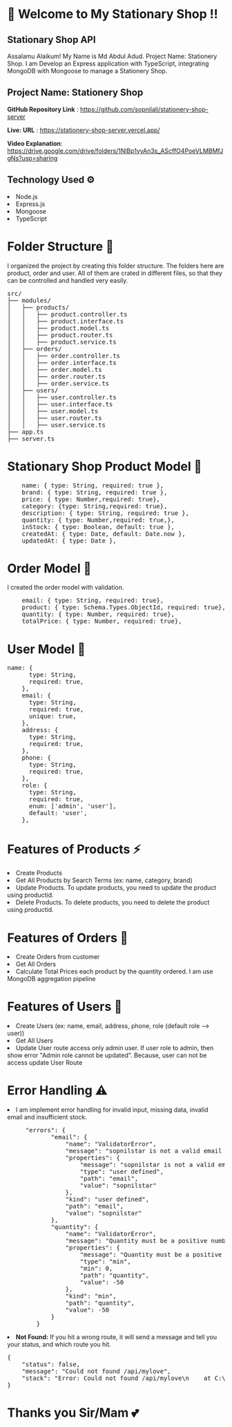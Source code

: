 # 🎉 Welcome to My Stationary Shop !!
<h2>Stationary Shop API</h2>
<p>Assalamu Alaikum! My Name is Md Abdul Adud. Project Name: Stationery Shop. I am Develop an Express application with TypeScript, integrating MongoDB with Mongoose to manage a Stationery Shop.</p>

<h2>Project Name: Stationery Shop</h2>

<strong>GitHub Repository Link</strong> : https://github.com/sopnilali/stationery-shop-server

 <strong>Live: URL</strong> : https://stationery-shop-server.vercel.app/

 <strong>Video Explanation</strong>: https://drive.google.com/drive/folders/1NlBp1vyAn3s_AScffO4PoeVLMBMfJgNs?usp=sharing

<h2> Technology Used ⚙️</h2>
<li>Node.js</li>
<li>Express.js</li>
<li>Mongoose</li>
<li>TypeScript</li>

# Folder Structure 📂
<p>I organized the project by creating this folder structure. The folders here are product, order and user. All of them are crated in different files, so that they can be controlled and handled very easily.</p>

<pre>
src/
├── modules/
│   ├── products/
│   │   ├── product.controller.ts
│   │   ├── product.interface.ts
│   │   ├── product.model.ts
│   │   ├── product.router.ts
│   │   ├── product.service.ts
│   ├── orders/
│   │   ├── order.controller.ts
│   │   ├── order.interface.ts
│   │   ├── order.model.ts
│   │   ├── order.router.ts
│   │   ├── order.service.ts
│   ├── users/
│   │   ├── user.controller.ts
│   │   ├── user.interface.ts
│   │   ├── user.model.ts
│   │   ├── user.router.ts
│   │   ├── user.service.ts
├── app.ts
├── server.ts
</pre>

# Stationary Shop Product Model 🚟
<pre>
    name: { type: String, required: true },
    brand: { type: String, required: true },
    price: { type: Number,required: true},
    category: {type: String,required: true},
    description: { type: String, required: true },
    quantity: { type: Number,required: true,},
    inStock: { type: Boolean, default: true },
    createdAt: { type: Date, default: Date.now },
    updatedAt: { type: Date },
</pre>
 
# Order Model 🚟
<p> I created the order model with validation.</p>
<pre>
    email: { type: String, required: true},
    product: { type: Schema.Types.ObjectId, required: true},
    quantity: { type: Number, required: true},
    totalPrice: { type: Number, required: true},
</pre>

# User Model 👥
<pre>
name: {
      type: String,
      required: true,
    },
    email: {
      type: String,
      required: true,
      unique: true,
    },
    address: {
      type: String,
      required: true,
    },
    phone: {
      type: String,
      required: true,
    },
    role: {
      type: String,
      required: true,
      enum: ['admin', 'user'],
      default: 'user',
    },
</pre>

# Features of Products ⚡
<li>Create Products</li>
<li>Get All Products by Search Terms (ex: name, category, brand)</li>
<li>Update Products. To update products, you need to update the product using productid.</li>
<li>Delete Products. To delete products, you need to delete the product using productid.</li>

# Features of Orders 🕎
<li>Create Orders from customer</li>
<li>Get All Orders</li>
<li>Calculate Total Prices each product by the quantity ordered. I am use MongoDB aggregation pipeline </li>

# Features of Users 👥
<li>Create Users (ex: name, email, address, phone, role (default role --> user))</li>
<li>Get All Users</li>
<li>Update User route access only admin user. If user role to admin, then show error "Admin role cannot be updated". Because, user can not be access update User Route </li>

# Error Handling ⚠️
<li>I am implement error handling for invalid input, missing data, invalid email and insufficient stock.</li>
<pre>
     "errors": {
            "email": {
                "name": "ValidatorError",
                "message": "sopnilstar is not a valid email type",
                "properties": {
                    "message": "sopnilstar is not a valid email type",
                    "type": "user defined",
                    "path": "email",
                    "value": "sopnilstar"
                },
                "kind": "user defined",
                "path": "email",
                "value": "sopnilstar"
            },
            "quantity": {
                "name": "ValidatorError",
                "message": "Quantity must be a positive number",
                "properties": {
                    "message": "Quantity must be a positive number",
                    "type": "min",
                    "min": 0,
                    "path": "quantity",
                    "value": -50
                },
                "kind": "min",
                "path": "quantity",
                "value": -50
            }
        }
</pre>
<li><strong>Not Found:</strong> If you hit a wrong route, it will send a message and tell you your status, and which route you hit. </li>
<pre>
{
    "status": false,
    "message": "Could not found /api/mylove",
    "stack": "Error: Could not found /api/mylove\n    at C:\\new ts assignmet\\stationery-shop-server\\src\\app.ts:30:17\n
}
</pre>

# Thanks you Sir/Mam 💕





